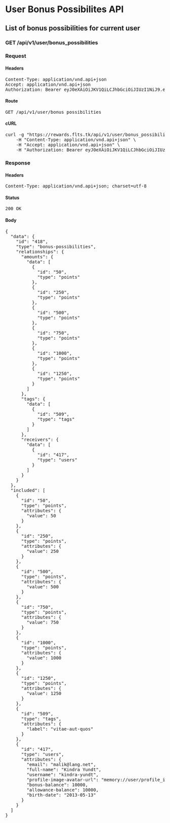 # User Bonus Possibilites API

## List of bonus possibilities for current user

### GET /api/v1/user/bonus_possibilities
### Request

#### Headers

<pre>Content-Type: application/vnd.api+json
Accept: application/vnd.api+json
Authorization: Bearer eyJ0eXAiOiJKV1QiLCJhbGciOiJIUzI1NiJ9.eyJleHAiOjE1ODA4OTE1MjMsInN1YiI6NDE4LCJ0eXBlIjoiYWNjZXNzIiwiY2xpZW50X2lkIjoiMiJ9.8ga_dw0q9CepPHLOMYZRyiM8Iir0OWYFWtJGts614CY</pre>

#### Route

<pre>GET /api/v1/user/bonus_possibilities</pre>

#### cURL

<pre class="request">curl -g &quot;https://rewards.flts.tk/api/v1/user/bonus_possibilities&quot; -X GET \
	-H &quot;Content-Type: application/vnd.api+json&quot; \
	-H &quot;Accept: application/vnd.api+json&quot; \
	-H &quot;Authorization: Bearer eyJ0eXAiOiJKV1QiLCJhbGciOiJIUzI1NiJ9.eyJleHAiOjE1ODA4OTE1MjMsInN1YiI6NDE4LCJ0eXBlIjoiYWNjZXNzIiwiY2xpZW50X2lkIjoiMiJ9.8ga_dw0q9CepPHLOMYZRyiM8Iir0OWYFWtJGts614CY&quot;</pre>

### Response

#### Headers

<pre>Content-Type: application/vnd.api+json; charset=utf-8</pre>

#### Status

<pre>200 OK</pre>

#### Body

<pre>{
  "data": {
    "id": "418",
    "type": "bonus-possibilities",
    "relationships": {
      "amounts": {
        "data": [
          {
            "id": "50",
            "type": "points"
          },
          {
            "id": "250",
            "type": "points"
          },
          {
            "id": "500",
            "type": "points"
          },
          {
            "id": "750",
            "type": "points"
          },
          {
            "id": "1000",
            "type": "points"
          },
          {
            "id": "1250",
            "type": "points"
          }
        ]
      },
      "tags": {
        "data": [
          {
            "id": "509",
            "type": "tags"
          }
        ]
      },
      "receivers": {
        "data": [
          {
            "id": "417",
            "type": "users"
          }
        ]
      }
    }
  },
  "included": [
    {
      "id": "50",
      "type": "points",
      "attributes": {
        "value": 50
      }
    },
    {
      "id": "250",
      "type": "points",
      "attributes": {
        "value": 250
      }
    },
    {
      "id": "500",
      "type": "points",
      "attributes": {
        "value": 500
      }
    },
    {
      "id": "750",
      "type": "points",
      "attributes": {
        "value": 750
      }
    },
    {
      "id": "1000",
      "type": "points",
      "attributes": {
        "value": 1000
      }
    },
    {
      "id": "1250",
      "type": "points",
      "attributes": {
        "value": 1250
      }
    },
    {
      "id": "509",
      "type": "tags",
      "attributes": {
        "label": "vitae-aut-quos"
      }
    },
    {
      "id": "417",
      "type": "users",
      "attributes": {
        "email": "malik@lang.net",
        "full-name": "Kindra Yundt",
        "username": "kindra-yundt",
        "profile-image-avatar-url": "memory://user/profile_image/e44f0ca6e4a1a9c85833c90dff242590.png",
        "bonus-balance": 10000,
        "allowance-balance": 10000,
        "birth-date": "2013-05-13"
      }
    }
  ]
}</pre>
